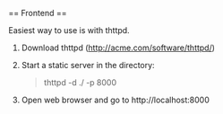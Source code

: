 == Frontend ==

Easiest way to use is with thttpd.

1) Download thttpd (http://acme.com/software/thttpd/)
2) Start a static server in the directory:
   > thttpd -d ./ -p 8000

3) Open web browser and go to http://localhost:8000